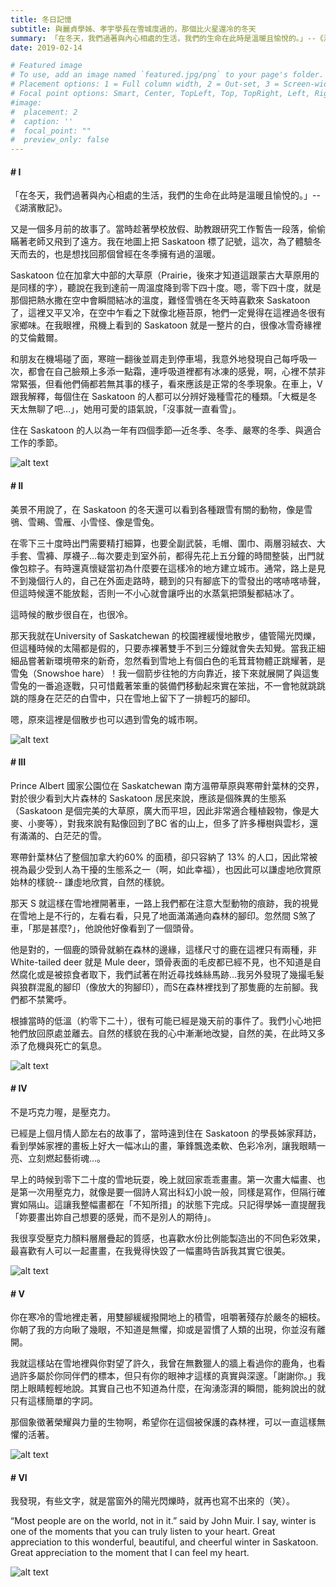 ```yaml
---
title: 冬日記憶
subtitle: 與麗貞學姊、孝宇學長在雪城度過的，那個比火星還冷的冬天
summary: 「在冬天，我們過著與內心相處的生活，我們的生命在此時是溫暖且愉悅的。」--《湖濱散記》。又是一個多月前...
date: 2019-02-14

# Featured image
# To use, add an image named `featured.jpg/png` to your page's folder.
# Placement options: 1 = Full column width, 2 = Out-set, 3 = Screen-width
# Focal point options: Smart, Center, TopLeft, Top, TopRight, Left, Right, BottomLeft, Bottom, BottomRight
#image:
#  placement: 2
#  caption: ''
#  focal_point: ""
#  preview_only: false
---
```


#### # I
「在冬天，我們過著與內心相處的生活，我們的生命在此時是溫暖且愉悅的。」--《湖濱散記》。

又是一個多月前的故事了。當時趁著學校放假、助教跟研究工作暫告一段落，偷偷瞞著老師又飛到了遠方。我在地圖上把 Saskatoon 標了記號，這次，為了體驗冬天而去的，也是想找回那個曾經在冬季擁有過的溫暖。

Saskatoon 位在加拿大中部的大草原（Prairie，後來才知道這跟蒙古大草原用的是同樣的字），聽說在我到達前一周溫度降到零下四十度。嗯，零下四十度，就是那個把熱水撒在空中會瞬間結冰的溫度，難怪雪鴞在冬天時喜歡來 Saskatoon 了，這裡又平又冷，在空中乍看之下就像北極苔原，牠們一定覺得在這裡過冬很有家鄉味。在我眼裡，飛機上看到的 Saskatoon 就是一整片的白，很像冰雪奇緣裡的艾倫戴爾。

和朋友在機場碰了面，寒暄一翻後並肩走到停車場，我意外地發現自己每呼吸一次，都會在自己臉頰上多添一點霜，連呼吸道裡都有冰凍的感覺，啊，心裡不禁非常緊張，但看他們倆都若無其事的樣子，看來應該是正常的冬季現象。在車上，V跟我解釋，每個住在 Saskatoon 的人都可以分辨好幾種雪花的種類。「大概是冬天太無聊了吧…」，她用可愛的語氣說，「沒事就一直看雪」。

住在 Saskatoon 的人以為一年有四個季節—近冬季、冬季、嚴寒的冬季、與適合工作的季節。

![alt text](IMG_2725_1.jpg "")

#### # II
美景不用說了，在 Saskatoon 的冬天還可以看到各種跟雪有關的動物，像是雪鴞、雪鵐、雪雁、小雪怪、像是雪兔。

在零下三十度時出門需要精打細算，也要全副武裝，毛帽、圍巾、兩層羽絨衣、大手套、雪褲、厚襪子…每次要走到室外前，都得先花上五分鐘的時間整裝，出門就像包粽子。有時還真懷疑當初為什麼要在這樣冷的地方建立城市。通常，路上是見不到幾個行人的，自己在外面走路時，聽到的只有腳底下的雪發出的喀哧喀哧聲，但這時候還不能放鬆，否則一不小心就會讓呼出的水蒸氣把頭髮都結冰了。

這時候的散步很自在，也很冷。

那天我就在University of Saskatchewan 的校園裡緩慢地散步，儘管陽光閃爍，但這種時候的太陽都是假的，只要赤裸著雙手不到三分鐘就會失去知覺。當我正細細品嘗著新環境帶來的新奇，忽然看到雪地上有個白色的毛茸茸物體正跳耀著，是雪兔（Snowshoe hare）！我一個箭步往牠的方向靠近，接下來就展開了與這隻雪兔的一番追逐戰，只可惜戴著笨重的裝備們移動起來實在笨拙，不一會牠就跳跳跳的隱身在茫茫的白雪中，只在雪地上留下了一排輕巧的腳印。

嗯，原來這裡是個散步也可以遇到雪兔的城市啊。

![alt text](IMG_2769_2.jpg "")

#### # III
Prince Albert 國家公園位在 Saskatchewan 南方溫帶草原與寒帶針葉林的交界，對於很少看到大片森林的 Saskatoon 居民來說，應該是個殊異的生態系（Saskatoon 是個完美的大草原，廣大而平坦，因此非常適合種植穀物，像是大麥、小麥等），對我來說有點像回到了BC 省的山上，但多了許多樺樹與雲杉，還有滿滿的、白茫茫的雪。

寒帶針葉林佔了整個加拿大約60% 的面積，卻只容納了 13% 的人口，因此常被視為最少受到人為干擾的生態系之一（啊，如此幸福），也因此可以謙虛地欣賞原始林的樣貌-- 謙虛地欣賞，自然的樣貌。

那天 S 就這樣在雪地裡開著車，一路上我們都在注意大型動物的痕跡，我的視覺在雪地上是不行的，左看右看，只見了地面滿滿通向森林的腳印。忽然間 S煞了車，「那是甚麼?」，他說他好像看到了一個頭骨。

他是對的，一個鹿的頭骨就躺在森林的邊緣，這樣尺寸的鹿在這裡只有兩種，非 White-tailed deer 就是 Mule deer，頭骨表面的毛皮都已經不見，也不知道是自然腐化或是被掠食者取下，我們試著在附近尋找蛛絲馬跡…我另外發現了幾撮毛髮與狼群混亂的腳印（像放大的狗腳印），而S在森林裡找到了那隻鹿的左前腳。我們都不禁驚呼。

根據當時的低溫（約零下二十），很有可能已經是幾天前的事件了。我們小心地把牠們放回原處並離去。自然的樣貌在我的心中漸漸地改變，自然的美，在此時又多添了危機與死亡的氣息。

![alt text](IMG_2285_1.jpg "")

#### # IV
不是巧克力喔，是壓克力。

已經是上個月情人節左右的故事了，當時遠到住在 Saskatoon 的學長姊家拜訪，看到學姊家裡的畫板上好大一幅冰山的畫，筆鋒飄逸柔軟、色彩冷冽，讓我眼睛一亮、立刻燃起藝術魂…。

早上的時候到零下二十度的雪地玩耍，晚上就回家乖乖畫畫。第一次畫大幅畫、也是第一次用壓克力，就像是要一個詩人寫出科幻小說一般，同樣是寫作，但隔行確實如隔山。這讓我整幅畫都在「不知所措」的狀態下完成。只記得學姊一直提醒我「妳要畫出妳自己想要的感覺，而不是別人的期待」。

我很享受壓克力顏料層層疊起的質感，也喜歡水份比例能製造出的不同色彩效果，最喜歡有人可以一起畫畫，在我覺得快毀了一幅畫時告訴我其實它很美。

![alt text](IMG_0047_1.jpg "")

#### # V
你在寒冷的雪地裡走著，用雙腳緩緩撥開地上的積雪，咀嚼著殘存於嚴冬的細枝。你朝了我的方向瞅了幾眼，不知道是無懼，抑或是習慣了人類的出現，你並沒有離開。

我就這樣站在雪地裡與你對望了許久，我曾在無數獵人的牆上看過你的鹿角，也看過許多屬於你同伴們的標本，但只有你的眼神才這樣的真實與深邃。「謝謝你。」我閉上眼睛輕輕地說。其實自己也不知道為什麼，在洶湧澎湃的瞬間，能夠說出的就只有這樣簡單的字詞。

那個象徵著榮耀與力量的生物啊，希望你在這個被保護的森林裡，可以一直這樣無懼的活著。

![alt text](IMG_2626_2.jpg "")

#### # VI
我發現，有些文字，就是當窗外的陽光閃爍時，就再也寫不出來的（笑）。

“Most people are on the world, not in it.” said by John Muir. I say, winter is one of the moments that you can truly listen to your heart. Great appreciation to this wonderful, beautiful, and cheerful winter in Saskatoon. Great appreciation to the moment that I can feel my heart.

![alt text](IMG_1234.jpg "")